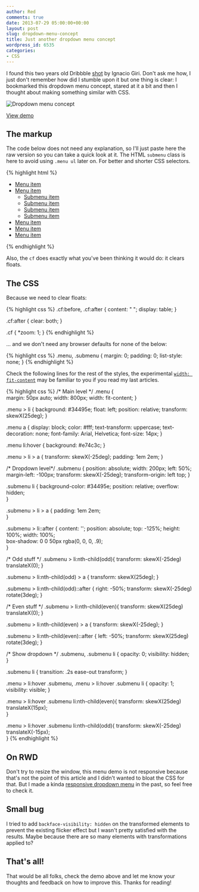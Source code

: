 ```yaml
---
author: Red
comments: true
date: 2013-07-29 05:00:00+00:00
layout: post
slug: dropdown-menu-concept
title: Just another dropdown menu concept
wordpress_id: 6535
categories:
- CSS
---
```


I found this two years old Dribbble [shot](http://dribbble.com/shots/147738-Submenu-with-dropdown) by Ignacio Giri. Don't ask me how, I just don't remember how did I stumble upon it but one thing is clear: I bookmarked this dropdown menu concept, stared at it a bit and then I thought about making something similar with CSS.

![Dropdown menu concept](http://www.red-team-design.com/wp-content/uploads/2013/07/dropdown-menu-concept.png)

<!-- more -->


[View demo](http://www.red-team-design.com/wp-content/uploads/2013/07/dropdown-menu-concept.html)


## The markup


The code below does not need any explanation, so I'll just paste here the raw version so you can take a quick look at it. The HTML `submenu` class is here to avoid using `.menu ul` later on. For better and shorter CSS selectors.

{% highlight html %}
<ul class="menu cf">
	<li><a href="">Menu item</a></li>
	<li>
		<a href="">Menu item</a>
		<ul class="submenu">
			<li><a href="">Submenu item</a></li>
			<li><a href="">Submenu item</a></li>
			<li><a href="">Submenu item</a></li>
			<li><a href="">Submenu item</a></li>
		</ul>			
	</li>
	<li><a href="">Menu item</a></li>
	<li><a href="">Menu item</a></li>
	<li><a href="">Menu item</a></li>
</ul>
{% endhighlight %}

Also, the `cf` does exactly what you've been thinking it would do: it clears floats.


## The CSS

Because we need to clear floats:

{% highlight css %}
.cf:before,
.cf:after {
    content: " ";
    display: table;
}

.cf:after {
    clear: both;
}

.cf {
    *zoom: 1;
}
{% endhighlight %}

... and we don't need any browser defaults for none of the below:

    
{% highlight css %}
    .menu,
    .submenu {
    	margin: 0;
    	padding: 0;
    	list-style: none;
    }
{% endhighlight %}


Check the following lines for the rest of the styles, the experimental [`width: fit-content`](http://www.red-team-design.com/horizontal-centering-using-css-fit-content-value) may be familiar to you if you read my last articles.
   
{% highlight css %}
/* Main level */
.menu {			
	margin: 50px auto;
	width: 800px;
	width: fit-content;	
}

.menu > li {
	background: #34495e;
	float: left;
	position: relative;
	transform: skewX(25deg);
}

.menu a {
	display: block;
	color: #fff;
	text-transform: uppercase;
	text-decoration: none;
	font-family: Arial, Helvetica;
	font-size: 14px;
}		

.menu li:hover {
	background: #e74c3c;
}		

.menu > li > a {
	transform: skewX(-25deg);
	padding: 1em 2em;
}

/* Dropdown level*/
.submenu {
	position: absolute;
	width: 200px;
	left: 50%; margin-left: -100px;
	transform: skewX(-25deg);
	transform-origin: left top;
}

.submenu li {
	background-color: #34495e;
	position: relative;
	overflow: hidden;		
}						

.submenu > li > a {
	padding: 1em 2em;			
}

.submenu > li::after {
	content: '';
	position: absolute;
	top: -125%;
	height: 100%;
	width: 100%;			
	box-shadow: 0 0 50px rgba(0, 0, 0, .9);			
}		

/* Odd stuff */
.submenu > li:nth-child(odd){
	transform: skewX(-25deg) translateX(0);
}

.submenu > li:nth-child(odd) > a {
	transform: skewX(25deg);
}

.submenu > li:nth-child(odd)::after {
	right: -50%;
	transform: skewX(-25deg) rotate(3deg);
}				

/* Even stuff */
.submenu > li:nth-child(even){
	transform: skewX(25deg) translateX(0);
}

.submenu > li:nth-child(even) > a {
	transform: skewX(-25deg);
}

.submenu > li:nth-child(even)::after {
	left: -50%;
	transform: skewX(25deg) rotate(3deg);
}

/* Show dropdown */
.submenu,
.submenu li {
	opacity: 0;
	visibility: hidden;			
}

.submenu li {
	transition: .2s ease-out transform;
}

.menu > li:hover .submenu,
.menu > li:hover .submenu li {
	opacity: 1;
	visibility: visible;
}		

.menu > li:hover .submenu li:nth-child(even){
	transform: skewX(25deg) translateX(15px);			
}

.menu > li:hover .submenu li:nth-child(odd){
	transform: skewX(-25deg) translateX(-15px);			
}
{% endhighlight %}


## On RWD

Don't try to resize the window, this menu demo is not responsive because that's not the point of this article and I didn't wanted to bloat the CSS for that. But I made a kinda [responsive dropdown menu](http://www.red-team-design.com/animenu-a-responsive-dropdown-navigation-made-with-sass) in the past, so feel free to check it.


## Small bug


I tried to add `backface-visibility: hidden` on the transformed elements to prevent the existing flicker effect but I wasn't pretty satisfied with the results. Maybe because there are so many elements with transformations applied to?


## That's all!


That would be all folks, check the demo above and let me know your thoughts and feedback on how to improve this. Thanks for reading!